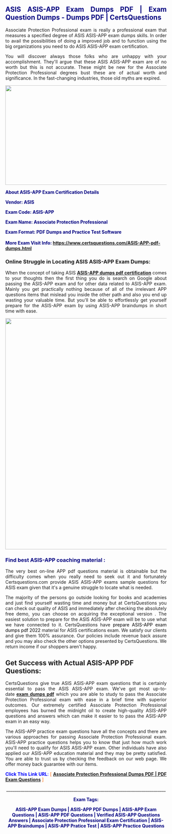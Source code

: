 <h2 style="text-align: justify;"><span style="color: #000080;">ASIS ASIS-APP Exam Dumps PDF | Exam Question Dumps - Dumps PDF | CertsQuestions</span></h2>
<p style="text-align: justify;">Associate Protection Professional exam is really a professional exam that measures a specified degree of ASIS  ASIS-APP exam dumps skills. In order to avail the possibilities of doing a improved job and to function using the big organizations you need to do ASIS ASIS-APP exam certification.</p>
<p style="text-align: justify;">You will discover always those folks who are unhappy with your accomplishment. They'll argue that these ASIS  ASIS-APP exam are of no worth but this is not accurate. These might be new for the Associate Protection Professional degrees bust these are of actual worth and significance. In the fast-changing industries, those old myths are expired.</p>
<p><img style="display: block; margin-left: auto; margin-right: auto;" src="https://i.imgur.com/eaP4ae9.png" width="840" height="310" /></p>
<p><span style="color: #000080;"><strong>About ASIS-APP Exam Certification Details</strong></span></p>
<p><span style="color: #000080;"><strong>Vendor: ASIS<br /></strong></span></p>
<p><span style="color: #000080;"><strong>Exam Code: ASIS-APP</strong></span></p>
<p><span style="color: #000080;"><strong>Exam Name: Associate Protection Professional</strong></span></p>
<p><span style="color: #000080;"><strong>Exam Format: PDF Dumps and Practice Test Software<br /><br />More Exam Visit Info: <span style="color: #ff6600;"><a href="https://www.certsquestions.com/ASIS-APP-pdf-dumps.html">https://www.certsquestions.com/ASIS-APP-pdf-dumps.html</a></span></strong></span></p>
<h3>Online Struggle in Locating ASIS ASIS-APP Exam Dumps:</h3>
<p style="text-align: justify;">When the concept of taking ASIS <a href="https://www.certsquestions.com/ASIS-APP-pdf-dumps.html"><strong> ASIS-APP dumps pdf certification</strong></a> comes to your thoughts then the first thing you do is search on Google about passing the ASIS-APP exam and for other data related to ASIS-APP exam. Mainly you get practically nothing because of all of the irrelevant APP questions items that mislead you inside the other path and also you end up wasting your valuable time. But you'll be able to effortlessly get yourself prepare for the ASIS-APP exam by using ASIS-APP braindumps in short time with ease.</p>
<p><a href="https://www.certsquestions.com/ASIS-APP-pdf-dumps.html"><img style="display: block; margin-left: auto; margin-right: auto;" src="https://i.imgur.com/pxhoKQ2.png" width="720" /></a></p>
<h3><span style="color: #000080;">Find best  ASIS-APP coaching material :</span></h3>
<p style="text-align: justify;">The very best on-line APP pdf questions material is obtainable but the difficulty comes when you really need to seek out it and fortunately Certsquestions.com provide ASIS ASIS-APP exams sample questions for ASIS  exam given that it's a genuine struggle to locate what is needed.</p>
<p style="text-align: justify;">The majority of the persons go outside looking for books and academies and just find yourself wasting time and money but at CertsQuestions you can check out quality of ASIS  and immediately after checking the absolutely free demo, you can choose on acquiring the exceptional version . The easiest solution to prepare for the ASIS ASIS-APP exam will be to use what we have connected to it. CertsQuestions have <span style="color: #000000;">prepare ASIS-APP exam dumps pdf 2022</span> material for ASIS certifications exam. We satisfy our clients and give them 100% assurance. Our policies include revenue back assure and you may also check the other options presented by CertsQuestions. We return income if our shoppers aren't happy.</p>
<h2>Get Success with Actual ASIS-APP PDF Questions:</h2>
<p style="text-align: justify;">CertsQuestions give true ASIS ASIS-APP exam questions that is certainly essential to pass the ASIS  ASIS-APP exam. We've got most up-to-date<strong>&nbsp;<a href="https://www.certsquestions.com/">exam dumps pdf</a></strong>&nbsp;which you are able to study to pass the Associate Protection Professional exam with ease in a brief time with superior outcomes. Our extremely certified Associate Protection Professional employees has burned the midnight oil to create high-quality ASIS-APP questions and answers which can make it easier to to pass the ASIS-APP exam in an easy way.</p>
<p style="text-align: justify;">The ASIS-APP practice exam questions have all the concepts and there are various approaches for passing Associate Protection Professional exam. ASIS-APP practice questions helps you to know that just how much work you'll need to qualify for ASIS  ASIS-APP exam. Other individuals have also applied our ASIS-APP education material and they may be pretty satisfied. You are able to trust us by checking the feedback on our web page. We offer money back guarantee with our items.</p>
<p style="text-align: justify;"><span style="color: #0000ff;"><strong>Click This Link URL</strong>:</span> <span style="color: #ff6600;">[ <strong><a href="https://www.certsquestions.com/associate-protection-professional-certification.html">Associate Protection Professional Dumps PDF | PDF Exam Questions</a></strong> ]</span></p>
<p style="text-align: center;">______________________________________________________________________________</p>
<p style="text-align: center;"><span style="color: #000080;"><strong>Exam Tags:</strong></span></p>
<p style="text-align: center;"><span style="color: #000080;"><strong>ASIS-APP Exam Dumps | ASIS-APP PDF Dumps | ASIS-APP Exam Questions | ASIS-APP PDF Questions | Verified ASIS-APP Questions Answers | Associate Protection Professional Exam Certification | ASIS-APP Braindumps | ASIS-APP Pratice Test | ASIS-APP Practice Questions</strong></span></p>
